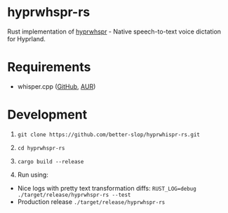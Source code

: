# hyprwhspr-rs

Rust implementation of [hyprwhspr](https://github.com/goodroot/hyprwhspr) - Native speech-to-text voice dictation for Hyprland.

# Requirements

- whisper.cpp ([GitHub](https://github.com/ggml-org/whisper.cpp), [AUR](https://aur.archlinux.org/packages/whisper.cpp))

# Development

1. `git clone https://github.com/better-slop/hyprwhispr-rs.git`

2. `cd hyprwhspr-rs`

3. `cargo build --release`

4. Run using:
  - Nice logs with pretty text transformation diffs: `RUST_LOG=debug ./target/release/hyprwhspr-rs --test`
  - Production release `./target/release/hyprwhspr-rs`
